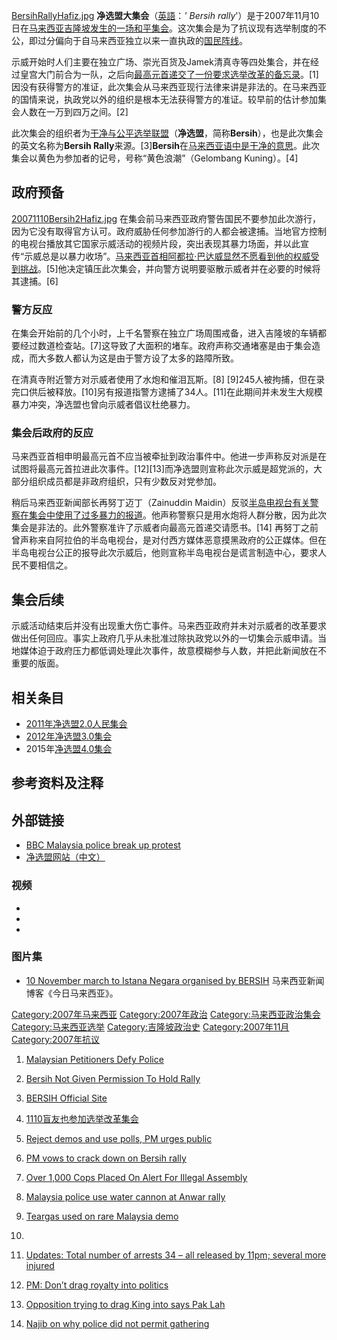 [BersihRallyHafiz.jpg](https://zh.wikipedia.org/wiki/File:BersihRallyHafiz.jpg "fig:BersihRallyHafiz.jpg")
**净选盟大集会**（[英語](../Page/英語.md "wikilink")：*' Bersih
rally*'）是于2007年11月10日在[马来西亚](../Page/马来西亚.md "wikilink")[吉隆坡发生的一场和平集会](../Page/吉隆坡.md "wikilink")。这次集会是为了抗议现有选举制度的不公，即过分偏向于自马来西亚独立以来一直执政的[国民阵线](../Page/国民阵线_\(马来西亚\).md "wikilink")。

示威开始时人们主要在独立广场、崇光百货及Jamek清真寺等四处集合，并在经过皇宫大门前合为一队，之后向[最高元首递交了一份要求选举改革的备忘录](../Page/马来西亚最高元首.md "wikilink")。\[1\]因没有获得警方的准证，此次集会从马来西亚现行法律来讲是非法的。在马来西亚的国情来说，执政党以外的组织是根本无法获得警方的准证。较早前的估计参加集会人数在一万到四万之间。\[2\]

此次集会的组织者为[干净与公平选举联盟](../Page/干净与公平选举联盟.md "wikilink")（**净选盟**，简称**Bersih**），也是此次集会的英文名称为**Bersih
Rally**来源。\[3\]**Bersih**在[马来西亚语中是干净的意思](../Page/马来西亚语.md "wikilink")。此次集会以黄色为参加者的记号，号称“黄色浪潮”（Gelombang
Kuning）。\[4\]

## 政府预备

[20071110Bersih2Hafiz.jpg](https://zh.wikipedia.org/wiki/File:20071110Bersih2Hafiz.jpg "fig:20071110Bersih2Hafiz.jpg")
在集会前马来西亚政府警告国民不要参加此次游行，因为它没有取得官方认可。政府威胁任何参加游行的人都会被逮捕。当地官方控制的电视台播放其它国家示威活动的视频片段，突出表现其暴力场面，并以此宣传“示威总是以暴力收场”。[马来西亚首相](../Page/马来西亚首相.md "wikilink")[阿都拉·巴达威显然不愿看到他的权威受到挑战](../Page/阿都拉·巴达威.md "wikilink")。\[5\]他决定镇压此次集会，并向警方说明要驱散示威者并在必要的时候将其逮捕。\[6\]

### 警方反应

在集会开始前的几个小时，上千名警察在独立广场周围戒备，进入吉隆坡的车辆都要经过数道检查站。\[7\]这导致了大面积的堵车。政府声称交通堵塞是由于集会造成，而大多数人都认为这是由于警方设了太多的路障所致。

在清真寺附近警方对示威者使用了水炮和催泪瓦斯。\[8\]
\[9\]245人被拘捕，但在录完口供后被释放。\[10\]另有报道指警方逮捕了34人。\[11\]在此期间并未发生大规模暴力冲突，净选盟也曾向示威者倡议杜绝暴力。

### 集会后政府的反应

马来西亚首相申明最高元首不应当被牵扯到政治事件中。他进一步声称反对派是在试图将最高元首拉进此次事件。\[12\]\[13\]而净选盟则宣称此次示威是超党派的，大部分组织成员都是非政府组织，只有少数反对党参加。

稍后马来西亚新闻部长再努丁迈丁（Zainuddin
Maidin）反驳[半岛电视台有关警察在集会中使用了过多暴力的报道](../Page/半岛电视台.md "wikilink")。他声称警察只是用水炮将人群分散，因为此次集会是非法的。此外警察准许了示威者向最高元首递交请愿书。\[14\]
再努丁之前曾声称来自阿拉伯的半岛电视台，是对付西方媒体恶意摸黑政府的公正媒体。但在半岛电视台公正的报导此次示威后，他则宣称半岛电视台是谎言制造中心，要求人民不要相信之。

## 集会后续

示威活动结束后并没有出现重大伤亡事件。马来西亚政府并未对示威者的改革要求做出任何回应。事实上政府几乎从未批准过除执政党以外的一切集会示威申请。当地媒体迫于政府压力都低调处理此次事件，故意模糊参与人数，并把此新闻放在不重要的版面。

## 相关条目

  - [2011年净选盟2.0人民集会](../Page/2011年净选盟2.0人民集会.md "wikilink")
  - [2012年净选盟3.0集会](../Page/2012年净选盟3.0集会.md "wikilink")
  - 2015年[净选盟4.0集会](../Page/净选盟4.0集会.md "wikilink")

## 参考资料及注释

## 外部链接

  - [BBC Malaysia police break up
    protest](http://news.bbc.co.uk/2/hi/asia-pacific/7088877.stm)
  - [净选盟网站（中文）](https://web.archive.org/web/20071108211820/http://cn.bersih.org/)

### 视频

  -
  -
  -
### 图片集

  - [10 November march to Istana Negara organised by
    BERSIH](https://web.archive.org/web/20071113224614/http://www.malaysia-today.net/fotos/Galeri/10Nov/index.html)
    马来西亚新闻博客《今日马来西亚》。

[Category:2007年马来西亚](https://zh.wikipedia.org/wiki/Category:2007年马来西亚 "wikilink")
[Category:2007年政治](https://zh.wikipedia.org/wiki/Category:2007年政治 "wikilink")
[Category:马来西亚政治集会](https://zh.wikipedia.org/wiki/Category:马来西亚政治集会 "wikilink")
[Category:马来西亚选举](https://zh.wikipedia.org/wiki/Category:马来西亚选举 "wikilink")
[Category:吉隆坡政治史](https://zh.wikipedia.org/wiki/Category:吉隆坡政治史 "wikilink")
[Category:2007年11月](https://zh.wikipedia.org/wiki/Category:2007年11月 "wikilink")
[Category:2007年抗议](https://zh.wikipedia.org/wiki/Category:2007年抗议 "wikilink")

1.  [Malaysian Petitioners Defy
    Police](http://asiasentinel.com/index.php?option=com_content&task=view&id=863&Itemid=31)
2.  [Bersih Not Given Permission To Hold
    Rally](http://www.bernama.com.my/bernama/v3/news.php?id=294788)
3.  [BERSIH Official Site](http://bersih.org/)
4.  [1110盲友也参加选举改革集会](http://cn.bersih.org/?p=99)
5.  [Reject demos and use polls, PM urges
    public](http://thestar.com.my/news/story.asp?file=/2007/11/10/nation/19438454&sec=nation)

6.  [PM vows to crack down on Bersih
    rally](http://www.malaysiakini.com/news/74591)
7.  [Over 1,000 Cops Placed On Alert For Illegal
    Assembly](http://www.bernama.com.my/bernama/v3/news.php?id=295356)
8.  [Malaysia police use water cannon at Anwar
    rally](http://www.reuters.com/article/latestCrisis/idUSSP165982)
9.  [Teargas used on rare Malaysia
    demo](http://edition.cnn.com/2007/WORLD/asiapcf/11/10/malaysia.protests/index.html)
10.
11. [Updates: Total number of arrests 34 – all released by 11pm; several
    more
    injured](http://www.suaram.net/index.php?option=com_content&task=view&id=778&Itemid=1)
12. [PM: Don’t drag royalty into
    politics](http://www.thestar.com.my/news/story.asp?file=/2007/11/11/nation/20071111141403&sec=nation)

13. [Opposition trying to drag King into says Pak
    Lah](http://www.thestar.com.my/news/story.asp?file=/2007/11/12/nation/19445828&sec=nation&focus=1)

14. [Najib on why police did not permit
    gathering](http://www.thestar.com.my/news/story.asp?file=/2007/11/11/nation/19444042&sec=nation)